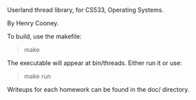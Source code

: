 
Userland thread library, for CS533, Operating Systems.

By Henry Cooney.

To build, use the makefile:

> make

The executable will appear at bin/threads. Either run it or use:

> make run

Writeups for each homework can be found in the doc/ directory.